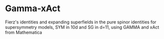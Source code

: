 # Gamma-xAct
Fierz's identities and expanding superfields in the pure spinor identities for supersymmetry models, SYM in 10d and SG in d=11, using GAMMA and xAct from Mathematica

